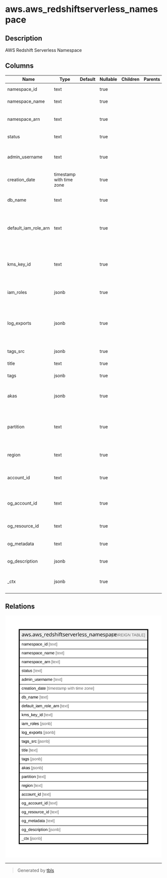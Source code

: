 # aws.aws_redshiftserverless_namespace

## Description

AWS Redshift Serverless Namespace

## Columns

| Name | Type | Default | Nullable | Children | Parents | Comment |
| ---- | ---- | ------- | -------- | -------- | ------- | ------- |
| namespace_id | text |  | true |  |  | The id of the namespace. |
| namespace_name | text |  | true |  |  | The name of the namespace. |
| namespace_arn | text |  | true |  |  | The Amazon Resource Name (ARN) of the namespace |
| status | text |  | true |  |  | The status of the namespace. |
| admin_username | text |  | true |  |  | The username of the administrator for the first database created in the namespace. |
| creation_date | timestamp with time zone |  | true |  |  | The creation date of the namespace. |
| db_name | text |  | true |  |  | The name of the first database created in the namespace. |
| default_iam_role_arn | text |  | true |  |  | The Amazon Resource Name (ARN) of the IAM role to set as a default in the namespace. |
| kms_key_id | text |  | true |  |  | The ID of the Amazon Web Services Key Management Service key used to encrypt your data. |
| iam_roles | jsonb |  | true |  |  | A list of IAM roles to associate with the namespace. |
| log_exports | jsonb |  | true |  |  | The types of logs the namespace can export. Available export types are User log, Connection log, and User activity log. |
| tags_src | jsonb |  | true |  |  | The list of tags for the namespace. |
| title | text |  | true |  |  | Title of the resource. |
| tags | jsonb |  | true |  |  | A map of tags for the resource. |
| akas | jsonb |  | true |  |  | Array of globally unique identifier strings (also known as) for the resource. |
| partition | text |  | true |  |  | The AWS partition in which the resource is located (aws, aws-cn, or aws-us-gov). |
| region | text |  | true |  |  | The AWS Region in which the resource is located. |
| account_id | text |  | true |  |  | The AWS Account ID in which the resource is located. |
| og_account_id | text |  | true |  |  | The Platform Account ID in which the resource is located. |
| og_resource_id | text |  | true |  |  | The unique ID of the resource in opengovernance. |
| og_metadata | text |  | true |  |  | Platform Metadata of the AWS resource. |
| og_description | jsonb |  | true |  |  | The full model description of the resource |
| _ctx | jsonb |  | true |  |  | Steampipe context in JSON form, e.g. connection_name. |

## Relations

![er](aws.aws_redshiftserverless_namespace.svg)

---

> Generated by [tbls](https://github.com/k1LoW/tbls)
